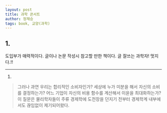 ```yaml
---
layout: post
title: 과학 콘서트
author: 정재승
tags: book, 교양(과학)
---
```


## 1.
도입부가 매력적이다. 글이나 논문 작성시 참고할 만한 책이다. 글 잘쓰는 과학자! 멋지다.!!

----

1. 
> 그러나 과연 우리는 합리적인 소비자인가? 세상에 누가 미분을 해서 자신의 소비를 결정하는가? 어느 기업이 자신의 비용 함수를 계산해서 이윤을 최대화하는가? 이 질문은 물리학자들이 주류 경제학에 도전장을 던지기 전부터 경제학계 내부에서도 끊임없이 제기되어왔다.